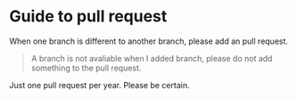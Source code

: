 # Guide to pull request
When one branch is different to another branch, please add an pull request.
> A branch is not avaliable when I added branch, please do not add something to the pull request.

Just one pull request per year. Please be certain.
